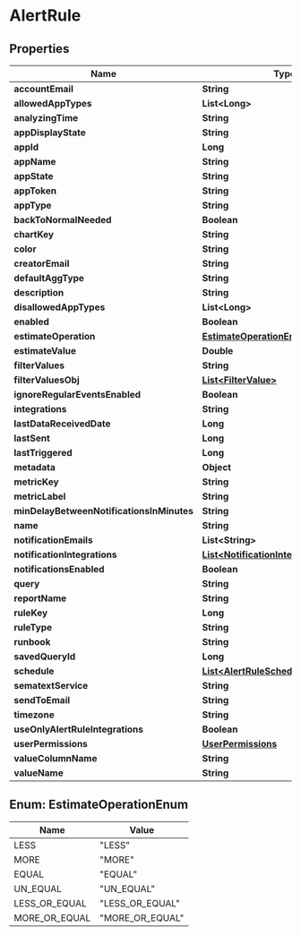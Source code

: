
# AlertRule

## Properties
| Name                                      | Type                                                                          | Description | Notes      |
| ----------------------------------------- | ----------------------------------------------------------------------------- | ----------- | ---------- |
| **accountEmail**                          | **String**                                                                    |             | [optional] |
| **allowedAppTypes**                       | **List&lt;Long&gt;**                                                          |             | [optional] |
| **analyzingTime**                         | **String**                                                                    |             | [optional] |
| **appDisplayState**                       | **String**                                                                    |             | [optional] |
| **appId**                                 | **Long**                                                                      |             | [optional] |
| **appName**                               | **String**                                                                    |             | [optional] |
| **appState**                              | **String**                                                                    |             | [optional] |
| **appToken**                              | **String**                                                                    |             | [optional] |
| **appType**                               | **String**                                                                    |             | [optional] |
| **backToNormalNeeded**                    | **Boolean**                                                                   |             | [optional] |
| **chartKey**                              | **String**                                                                    |             | [optional] |
| **color**                                 | **String**                                                                    |             | [optional] |
| **creatorEmail**                          | **String**                                                                    |             | [optional] |
| **defaultAggType**                        | **String**                                                                    |             | [optional] |
| **description**                           | **String**                                                                    |             | [optional] |
| **disallowedAppTypes**                    | **List&lt;Long&gt;**                                                          |             | [optional] |
| **enabled**                               | **Boolean**                                                                   |             | [optional] |
| **estimateOperation**                     | [**EstimateOperationEnum**](#EstimateOperationEnum)                           |             | [optional] |
| **estimateValue**                         | **Double**                                                                    |             | [optional] |
| **filterValues**                          | **String**                                                                    |             | [optional] |
| **filterValuesObj**                       | [**List&lt;FilterValue&gt;**](FilterValue.md)                                 |             | [optional] |
| **ignoreRegularEventsEnabled**            | **Boolean**                                                                   |             | [optional] |
| **integrations**                          | **String**                                                                    |             | [optional] |
| **lastDataReceivedDate**                  | **Long**                                                                      |             | [optional] |
| **lastSent**                              | **Long**                                                                      |             | [optional] |
| **lastTriggered**                         | **Long**                                                                      |             | [optional] |
| **metadata**                              | **Object**                                                                    |             | [optional] |
| **metricKey**                             | **String**                                                                    |             | [optional] |
| **metricLabel**                           | **String**                                                                    |             | [optional] |
| **minDelayBetweenNotificationsInMinutes** | **String**                                                                    |             | [optional] |
| **name**                                  | **String**                                                                    |             | [optional] |
| **notificationEmails**                    | **List&lt;String&gt;**                                                        |             | [optional] |
| **notificationIntegrations**              | [**List&lt;NotificationIntegration&gt;**](NotificationIntegration.md)         |             | [optional] |
| **notificationsEnabled**                  | **Boolean**                                                                   |             | [optional] |
| **query**                                 | **String**                                                                    |             | [optional] |
| **reportName**                            | **String**                                                                    |             | [optional] |
| **ruleKey**                               | **Long**                                                                      |             | [optional] |
| **ruleType**                              | **String**                                                                    |             | [optional] |
| **runbook**                               | **String**                                                                    |             | [optional] |
| **savedQueryId**                          | **Long**                                                                      |             | [optional] |
| **schedule**                              | [**List&lt;AlertRuleScheduleWeekdayDto&gt;**](AlertRuleScheduleWeekdayDto.md) |             | [optional] |
| **sematextService**                       | **String**                                                                    |             | [optional] |
| **sendToEmail**                           | **String**                                                                    |             | [optional] |
| **timezone**                              | **String**                                                                    |             | [optional] |
| **useOnlyAlertRuleIntegrations**          | **Boolean**                                                                   |             | [optional] |
| **userPermissions**                       | [**UserPermissions**](UserPermissions.md)                                     |             | [optional] |
| **valueColumnName**                       | **String**                                                                    |             | [optional] |
| **valueName**                             | **String**                                                                    |             | [optional] |


<a name="EstimateOperationEnum"></a>
## Enum: EstimateOperationEnum
| Name          | Value                     |
| ------------- | ------------------------- |
| LESS          | &quot;LESS&quot;          |
| MORE          | &quot;MORE&quot;          |
| EQUAL         | &quot;EQUAL&quot;         |
| UN_EQUAL      | &quot;UN_EQUAL&quot;      |
| LESS_OR_EQUAL | &quot;LESS_OR_EQUAL&quot; |
| MORE_OR_EQUAL | &quot;MORE_OR_EQUAL&quot; |
